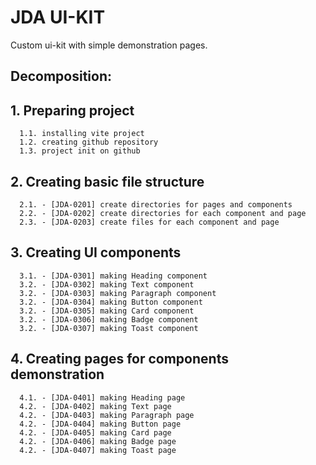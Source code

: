 <!-- # React + TypeScript + Vite

This template provides a minimal setup to get React working in Vite with HMR and some ESLint rules.

Currently, two official plugins are available:

- [@vitejs/plugin-react](https://github.com/vitejs/vite-plugin-react/blob/main/packages/plugin-react/README.md) uses [Babel](https://babeljs.io/) for Fast Refresh
- [@vitejs/plugin-react-swc](https://github.com/vitejs/vite-plugin-react-swc) uses [SWC](https://swc.rs/) for Fast Refresh

## Expanding the ESLint configuration

If you are developing a production application, we recommend updating the configuration to enable type aware lint rules:

- Configure the top-level `parserOptions` property like this:

```js
   parserOptions: {
    ecmaVersion: 'latest',
    sourceType: 'module',
    project: ['./tsconfig.json', './tsconfig.node.json'],
    tsconfigRootDir: __dirname,
   },
```

- Replace `plugin:@typescript-eslint/recommended` to `plugin:@typescript-eslint/recommended-type-checked` or `plugin:@typescript-eslint/strict-type-checked`
- Optionally add `plugin:@typescript-eslint/stylistic-type-checked`
- Install [eslint-plugin-react](https://github.com/jsx-eslint/eslint-plugin-react) and add `plugin:react/recommended` & `plugin:react/jsx-runtime` to the `extends` list -->

# JDA UI-KIT

Custom ui-kit with simple demonstration pages.

## Decomposition:

## 1. Preparing project

      1.1. installing vite project
      1.2. creating github repository
      1.3. project init on github

## 2. Creating basic file structure

      2.1. - [JDA-0201] create directories for pages and components
      2.2. - [JDA-0202] create directories for each component and page
      2.3. - [JDA-0203] create files for each component and page

## 3. Creating UI components

      3.1. - [JDA-0301] making Heading component
      3.2. - [JDA-0302] making Text component
      3.2. - [JDA-0303] making Paragraph component
      3.2. - [JDA-0304] making Button component
      3.2. - [JDA-0305] making Card component
      3.2. - [JDA-0306] making Badge component
      3.2. - [JDA-0307] making Toast component

## 4. Creating pages for components demonstration

      4.1. - [JDA-0401] making Heading page
      4.2. - [JDA-0402] making Text page
      4.2. - [JDA-0403] making Paragraph page
      4.2. - [JDA-0404] making Button page
      4.2. - [JDA-0405] making Card page
      4.2. - [JDA-0406] making Badge page
      4.2. - [JDA-0407] making Toast page
